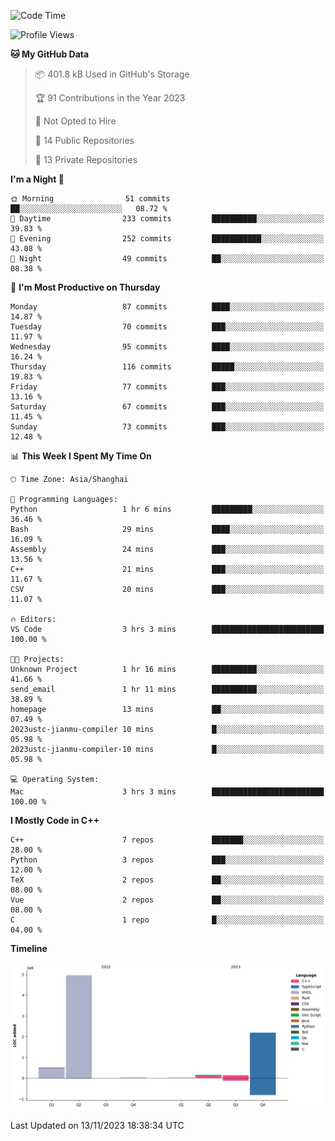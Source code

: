 <!--START_SECTION:waka-->
![Code Time](http://img.shields.io/badge/Code%20Time-278%20hrs%2056%20mins-blue)

![Profile Views](http://img.shields.io/badge/Profile%20Views-1-blue)

**🐱 My GitHub Data** 

> 📦 401.8 kB Used in GitHub's Storage 
 > 
> 🏆 91 Contributions in the Year 2023
 > 
> 🚫 Not Opted to Hire
 > 
> 📜 14 Public Repositories 
 > 
> 🔑 13 Private Repositories 
 > 
**I'm a Night 🦉** 

```text
🌞 Morning                51 commits          ██░░░░░░░░░░░░░░░░░░░░░░░   08.72 % 
🌆 Daytime                233 commits         ██████████░░░░░░░░░░░░░░░   39.83 % 
🌃 Evening                252 commits         ███████████░░░░░░░░░░░░░░   43.08 % 
🌙 Night                  49 commits          ██░░░░░░░░░░░░░░░░░░░░░░░   08.38 % 
```
📅 **I'm Most Productive on Thursday** 

```text
Monday                   87 commits          ████░░░░░░░░░░░░░░░░░░░░░   14.87 % 
Tuesday                  70 commits          ███░░░░░░░░░░░░░░░░░░░░░░   11.97 % 
Wednesday                95 commits          ████░░░░░░░░░░░░░░░░░░░░░   16.24 % 
Thursday                 116 commits         █████░░░░░░░░░░░░░░░░░░░░   19.83 % 
Friday                   77 commits          ███░░░░░░░░░░░░░░░░░░░░░░   13.16 % 
Saturday                 67 commits          ███░░░░░░░░░░░░░░░░░░░░░░   11.45 % 
Sunday                   73 commits          ███░░░░░░░░░░░░░░░░░░░░░░   12.48 % 
```


📊 **This Week I Spent My Time On** 

```text
🕑︎ Time Zone: Asia/Shanghai

💬 Programming Languages: 
Python                   1 hr 6 mins         █████████░░░░░░░░░░░░░░░░   36.46 % 
Bash                     29 mins             ████░░░░░░░░░░░░░░░░░░░░░   16.09 % 
Assembly                 24 mins             ███░░░░░░░░░░░░░░░░░░░░░░   13.56 % 
C++                      21 mins             ███░░░░░░░░░░░░░░░░░░░░░░   11.67 % 
CSV                      20 mins             ███░░░░░░░░░░░░░░░░░░░░░░   11.07 % 

🔥 Editors: 
VS Code                  3 hrs 3 mins        █████████████████████████   100.00 % 

🐱‍💻 Projects: 
Unknown Project          1 hr 16 mins        ██████████░░░░░░░░░░░░░░░   41.66 % 
send_email               1 hr 11 mins        ██████████░░░░░░░░░░░░░░░   38.89 % 
homepage                 13 mins             ██░░░░░░░░░░░░░░░░░░░░░░░   07.49 % 
2023ustc-jianmu-compiler 10 mins             █░░░░░░░░░░░░░░░░░░░░░░░░   05.98 % 
2023ustc-jianmu-compiler-10 mins             █░░░░░░░░░░░░░░░░░░░░░░░░   05.98 % 

💻 Operating System: 
Mac                      3 hrs 3 mins        █████████████████████████   100.00 % 
```

**I Mostly Code in C++** 

```text
C++                      7 repos             ███████░░░░░░░░░░░░░░░░░░   28.00 % 
Python                   3 repos             ███░░░░░░░░░░░░░░░░░░░░░░   12.00 % 
TeX                      2 repos             ██░░░░░░░░░░░░░░░░░░░░░░░   08.00 % 
Vue                      2 repos             ██░░░░░░░░░░░░░░░░░░░░░░░   08.00 % 
C                        1 repo              █░░░░░░░░░░░░░░░░░░░░░░░░   04.00 % 
```



**Timeline**

![Lines of Code chart](https://raw.githubusercontent.com/xkz0777/xkz0777/master/assets/bar_graph.png)


 Last Updated on 13/11/2023 18:38:34 UTC
<!--END_SECTION:waka-->
